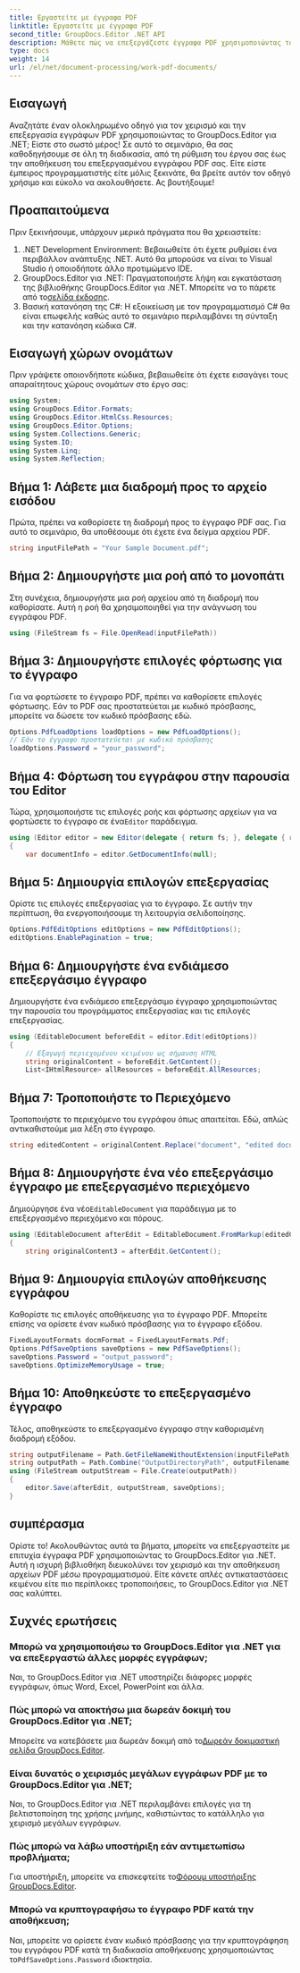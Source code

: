 ```yaml
---
title: Εργαστείτε με έγγραφα PDF
linktitle: Εργαστείτε με έγγραφα PDF
second_title: GroupDocs.Editor .NET API
description: Μάθετε πώς να επεξεργάζεστε έγγραφα PDF χρησιμοποιώντας το GroupDocs.Editor για .NET με αυτόν τον οδηγό. Τροποποιήστε το περιεχόμενο, χειριστείτε μεγάλα αρχεία και αποθηκεύστε τις αλλαγές σας με ασφάλεια.
type: docs
weight: 14
url: /el/net/document-processing/work-pdf-documents/
---
```

## Εισαγωγή
Αναζητάτε έναν ολοκληρωμένο οδηγό για τον χειρισμό και την επεξεργασία εγγράφων PDF χρησιμοποιώντας το GroupDocs.Editor για .NET; Είστε στο σωστό μέρος! Σε αυτό το σεμινάριο, θα σας καθοδηγήσουμε σε όλη τη διαδικασία, από τη ρύθμιση του έργου σας έως την αποθήκευση του επεξεργασμένου εγγράφου PDF σας. Είτε είστε έμπειρος προγραμματιστής είτε μόλις ξεκινάτε, θα βρείτε αυτόν τον οδηγό χρήσιμο και εύκολο να ακολουθήσετε. Ας βουτήξουμε!
## Προαπαιτούμενα
Πριν ξεκινήσουμε, υπάρχουν μερικά πράγματα που θα χρειαστείτε:
1. .NET Development Environment: Βεβαιωθείτε ότι έχετε ρυθμίσει ένα περιβάλλον ανάπτυξης .NET. Αυτό θα μπορούσε να είναι το Visual Studio ή οποιοδήποτε άλλο προτιμώμενο IDE.
2. GroupDocs.Editor για .NET: Πραγματοποιήστε λήψη και εγκατάσταση της βιβλιοθήκης GroupDocs.Editor για .NET. Μπορείτε να το πάρετε από το[σελίδα έκδοσης](https://releases.groupdocs.com/editor/net/).
3. Βασική κατανόηση της C#: Η εξοικείωση με τον προγραμματισμό C# θα είναι επωφελής καθώς αυτό το σεμινάριο περιλαμβάνει τη σύνταξη και την κατανόηση κώδικα C#.
## Εισαγωγή χώρων ονομάτων
Πριν γράψετε οποιονδήποτε κώδικα, βεβαιωθείτε ότι έχετε εισαγάγει τους απαραίτητους χώρους ονομάτων στο έργο σας:
```csharp
using System;
using GroupDocs.Editor.Formats;
using GroupDocs.Editor.HtmlCss.Resources;
using GroupDocs.Editor.Options;
using System.Collections.Generic;
using System.IO;
using System.Linq;
using System.Reflection;
```
## Βήμα 1: Λάβετε μια διαδρομή προς το αρχείο εισόδου
Πρώτα, πρέπει να καθορίσετε τη διαδρομή προς το έγγραφο PDF σας. Για αυτό το σεμινάριο, θα υποθέσουμε ότι έχετε ένα δείγμα αρχείου PDF.
```csharp
string inputFilePath = "Your Sample Document.pdf";
```
## Βήμα 2: Δημιουργήστε μια ροή από το μονοπάτι
Στη συνέχεια, δημιουργήστε μια ροή αρχείου από τη διαδρομή που καθορίσατε. Αυτή η ροή θα χρησιμοποιηθεί για την ανάγνωση του εγγράφου PDF.
```csharp
using (FileStream fs = File.OpenRead(inputFilePath))
```
## Βήμα 3: Δημιουργήστε επιλογές φόρτωσης για το έγγραφο
Για να φορτώσετε το έγγραφο PDF, πρέπει να καθορίσετε επιλογές φόρτωσης. Εάν το PDF σας προστατεύεται με κωδικό πρόσβασης, μπορείτε να δώσετε τον κωδικό πρόσβασης εδώ.
```csharp
Options.PdfLoadOptions loadOptions = new PdfLoadOptions();
// Εάν το έγγραφο προστατεύεται με κωδικό πρόσβασης
loadOptions.Password = "your_password";
```
## Βήμα 4: Φόρτωση του εγγράφου στην παρουσία του Editor
Τώρα, χρησιμοποιήστε τις επιλογές ροής και φόρτωσης αρχείων για να φορτώσετε το έγγραφο σε ένα`Editor` παράδειγμα.
```csharp
using (Editor editor = new Editor(delegate { return fs; }, delegate { return loadOptions; }))
{
    var documentInfo = editor.GetDocumentInfo(null);
```
## Βήμα 5: Δημιουργία επιλογών επεξεργασίας
Ορίστε τις επιλογές επεξεργασίας για το έγγραφο. Σε αυτήν την περίπτωση, θα ενεργοποιήσουμε τη λειτουργία σελιδοποίησης.
```csharp
Options.PdfEditOptions editOptions = new PdfEditOptions();
editOptions.EnablePagination = true;
```
## Βήμα 6: Δημιουργήστε ένα ενδιάμεσο επεξεργάσιμο έγγραφο
Δημιουργήστε ένα ενδιάμεσο επεξεργάσιμο έγγραφο χρησιμοποιώντας την παρουσία του προγράμματος επεξεργασίας και τις επιλογές επεξεργασίας.
```csharp
using (EditableDocument beforeEdit = editor.Edit(editOptions))
{
    // Εξαγωγή περιεχομένου κειμένου ως σήμανση HTML
    string originalContent = beforeEdit.GetContent();
    List<IHtmlResource> allResources = beforeEdit.AllResources;
```
## Βήμα 7: Τροποποιήστε το Περιεχόμενο
Τροποποιήστε το περιεχόμενο του εγγράφου όπως απαιτείται. Εδώ, απλώς αντικαθιστούμε μια λέξη στο έγγραφο.
```csharp
string editedContent = originalContent.Replace("document", "edited document");
```
## Βήμα 8: Δημιουργήστε ένα νέο επεξεργάσιμο έγγραφο με επεξεργασμένο περιεχόμενο
 Δημιούργησε ένα νέο`EditableDocument` για παράδειγμα με το επεξεργασμένο περιεχόμενο και πόρους.
```csharp
using (EditableDocument afterEdit = EditableDocument.FromMarkup(editedContent, allResources))
{
    string originalContent3 = afterEdit.GetContent();
```
## Βήμα 9: Δημιουργία επιλογών αποθήκευσης εγγράφου
Καθορίστε τις επιλογές αποθήκευσης για το έγγραφο PDF. Μπορείτε επίσης να ορίσετε έναν κωδικό πρόσβασης για το έγγραφο εξόδου.
```csharp
FixedLayoutFormats docmFormat = FixedLayoutFormats.Pdf;
Options.PdfSaveOptions saveOptions = new PdfSaveOptions();
saveOptions.Password = "output_password";
saveOptions.OptimizeMemoryUsage = true;
```
## Βήμα 10: Αποθηκεύστε το επεξεργασμένο έγγραφο
Τέλος, αποθηκεύστε το επεξεργασμένο έγγραφο στην καθορισμένη διαδρομή εξόδου.
```csharp
string outputFilename = Path.GetFileNameWithoutExtension(inputFilePath) + "." + docmFormat.Extension;
string outputPath = Path.Combine("OutputDirectoryPath", outputFilename);
using (FileStream outputStream = File.Create(outputPath))
{
    editor.Save(afterEdit, outputStream, saveOptions);
}
```

## συμπέρασμα
Ορίστε το! Ακολουθώντας αυτά τα βήματα, μπορείτε να επεξεργαστείτε με επιτυχία έγγραφα PDF χρησιμοποιώντας το GroupDocs.Editor για .NET. Αυτή η ισχυρή βιβλιοθήκη διευκολύνει τον χειρισμό και την αποθήκευση αρχείων PDF μέσω προγραμματισμού. Είτε κάνετε απλές αντικαταστάσεις κειμένου είτε πιο περίπλοκες τροποποιήσεις, το GroupDocs.Editor για .NET σας καλύπτει.
## Συχνές ερωτήσεις
### Μπορώ να χρησιμοποιήσω το GroupDocs.Editor για .NET για να επεξεργαστώ άλλες μορφές εγγράφων;
Ναι, το GroupDocs.Editor για .NET υποστηρίζει διάφορες μορφές εγγράφων, όπως Word, Excel, PowerPoint και άλλα.
### Πώς μπορώ να αποκτήσω μια δωρεάν δοκιμή του GroupDocs.Editor για .NET;
 Μπορείτε να κατεβάσετε μια δωρεάν δοκιμή από το[Δωρεάν δοκιμαστική σελίδα GroupDocs.Editor](https://releases.groupdocs.com/).
### Είναι δυνατός ο χειρισμός μεγάλων εγγράφων PDF με το GroupDocs.Editor για .NET;
Ναι, το GroupDocs.Editor για .NET περιλαμβάνει επιλογές για τη βελτιστοποίηση της χρήσης μνήμης, καθιστώντας το κατάλληλο για χειρισμό μεγάλων εγγράφων.
### Πώς μπορώ να λάβω υποστήριξη εάν αντιμετωπίσω προβλήματα;
 Για υποστήριξη, μπορείτε να επισκεφτείτε το[Φόρουμ υποστήριξης GroupDocs.Editor](https://forum.groupdocs.com/c/editor/20).
### Μπορώ να κρυπτογραφήσω το έγγραφο PDF κατά την αποθήκευση;
Ναι, μπορείτε να ορίσετε έναν κωδικό πρόσβασης για την κρυπτογράφηση του εγγράφου PDF κατά τη διαδικασία αποθήκευσης χρησιμοποιώντας το`PdfSaveOptions.Password` ιδιοκτησία.